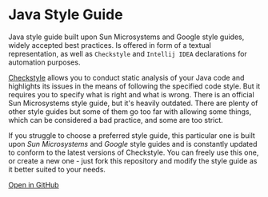 # Java Style Guide

Java style guide built upon Sun Microsystems and Google style guides, widely accepted best practices. Is offered in
form of a textual representation, as well as `Checkstyle` and `Intellij IDEA` declarations for automation purposes.

[Checkstyle](https://checkstyle.sourceforge.io/) allows you to conduct static analysis of your Java code and
highlights its issues in the means of following the specified code style.
But it requires you to specify what is right and what is wrong. There is an official Sun Microsystems style guide,
but it's heavily outdated. There are plenty of other style guides but some of them go too far with allowing some
things, which can be considered a bad practice, and some are too strict.

If you struggle to choose a preferred style guide, this particular one is built upon _Sun Microsystems_ and _Google_ style
guides and is constantly updated to conform to the latest versions of Checkstyle.
You can freely use this one, or create a new one - just fork this repository and modify the style guide as it
better suited to your needs.

[Open in GitHub](https://github.com/pepperkit/checkstyle)